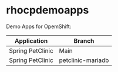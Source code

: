 # rhocpdemoapps
Demo Apps for OpemShift:

|  Application  |  Branch |
|---|---|
| Spring PetClinic  | Main |
| Spring PetClinic  | petclinic-mariadb |